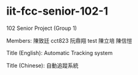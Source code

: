 iit-fcc-senior-102-1
====================

102 Senior Project (Group 1)

Members:
陳致廷 cct823
阮鼎翔 test
陳立培
陳信愷

Title (English): Automatic Tracking system  

Title (Chinese): 自動追蹤系統

